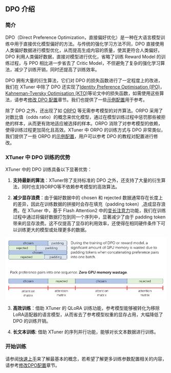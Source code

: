 ## DPO 介绍

### 简介

DPO（Direct Preference Optimization，直接偏好优化）是一种在大语言模型训练中用于直接优化模型偏好的方法。与传统的强化学习方法不同，DPO 直接使用人类偏好数据进行模型优化，从而提高生成内容的质量，使其更符合人类偏好。DPO 利用人类偏好数据，直接对模型进行优化，省略了训练 Reward Model 的训练过程，与 PPO 相比进一步省去了 Critic Model，不但避免了复杂的强化学习算法，减少了训练开销，同时还提高了训练效率。

DPO 拥有大量的衍生算法，它们对 DPO 的损失函数进行了一定程度上的改进，我们在 XTuner 中除了 DPO 还实现了[Identity Preference Optimisation (IPO)](https://huggingface.co/papers/2310.12036)，[Kahneman-Tversky Optimisation (KTO)](https://github.com/ContextualAI/HALOs)等论文中的损失函数，如需使用这些算法，请参考[修改 DPO 配置](./modify_settings.md)章节。我们也提供了一些[示例配置](https://github.com/InternLM/xtuner/tree/main/xtuner/configs/dpo)用于参考。

除了 DPO 之外，还出现了如 [ORPO](https://arxiv.org/abs/2403.07691) 等无需参考模型的对齐算法。ORPO 采用了对数比值（odds ratio）的概念来优化模型，通过在模型训练过程中惩罚那些被拒绝的样本，从而更有效地适应被选择的样本。ORPO 消除了对参考模型的依赖，使得训练过程更加简化且高效。XTuner 中 ORPO 的训练方式与 DPO 非常类似，我们提供了一些  ORPO 的[示例配置](https://github.com/InternLM/xtuner/tree/main/xtuner/configs/orpo)，用户可以参考 DPO 的教程对配置进行修改。

### XTuner 中 DPO 训练的优势

XTuner 中的 DPO 训练具备以下显著优势：

1. **支持最新的算法**：XTuner除了支持标准的 DPO 之外，还支持了大量的衍生算法，同时也支持ORPO等不依赖参考模型的高效算法。

2. **减少显存浪费**：由于偏好数据中的 chosen 和 rejected 数据通常存在长度上的差异，因此在训练数据的拼接时会存在填充（padding token）,造成显存浪费。在 XTuner 中，基于 Flash Attention2 中的[变长注意力](https://xtuner.readthedocs.io/zh-cn/latest/acceleration/varlen_flash_attn.html)功能，我们在训练过程中通过将偏好数据打包到同一个序列中，显著减少了由于 padding token 带来的显存浪费。这不仅提高了显存的利用效率，还使得在相同硬件条件下可以训练更大的模型或处理更多的数据。

![img](../reward_model/images/var_len_atten.png)

3. **高效训练**：借助 XTuner 的 QLoRA 训练功能，参考模型能够被转化为移除LoRA适配器的语言模型，从而省去了参考模型权重的显存占用，大幅降低了 DPO 的训练开销。

4. **长文本训练**: 借助 XTuner 的序列并行功能，能够对长文本数据进行训练。

### 开始训练

请参阅[快速上手](./quick_start.md)来了解最基本的概念，若希望了解更多训练参数配置相关的内容，请参考[修改DPO配置](./modify_settings.md)章节。

